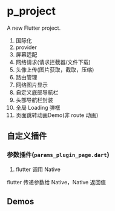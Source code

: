 # p_project

A new Flutter project.


1. 国际化
2. provider
3. 屏幕适配
4. 网络请求(请求拦截器/文件下载)
5. 头像上传(图片获取，截取，压缩)
6. 路由管理
7. 网络图片显示
8. 自定义底部导航栏
9. 头部导航栏封装
10. 全局 Loading 弹框
11. 页面跳转动画Demo(非 route 动画)

## 自定义插件

### 参数插件(`params_plugin_page.dart`)

1. flutter 调用 Native

flutter 传递参数给 Native，Native 返回值




## Demos

